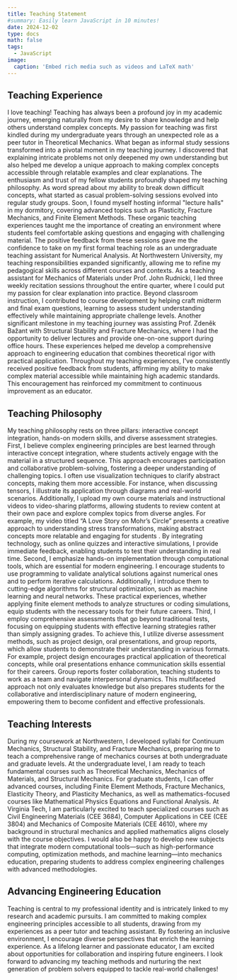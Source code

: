 ```yaml
---
title: Teaching Statement
#summary: Easily learn JavaScript in 10 minutes!
date: 2024-12-02
type: docs
math: false
tags:
  - JavaScript
image:
  caption: 'Embed rich media such as videos and LaTeX math'
---
```


## Teaching Experience

I love teaching!
Teaching has always been a profound joy in my academic journey, emerging naturally from my desire to share knowledge and help others understand complex concepts. My passion for teaching was first kindled during my undergraduate years through an unexpected role as a peer tutor in Theoretical Mechanics. What began as informal study sessions transformed into a pivotal moment in my teaching journey. I discovered that explaining intricate problems not only deepened my own understanding but also helped me develop a unique approach to making complex concepts accessible through relatable examples and clear explanations.
The enthusiasm and trust of my fellow students profoundly shaped my teaching philosophy. As word spread about my ability to break down difficult concepts, what started as casual problem-solving sessions evolved into regular study groups. Soon, I found myself hosting informal "lecture halls" in my dormitory, covering advanced topics such as Plasticity, Fracture Mechanics, and Finite Element Methods. These organic teaching experiences taught me the importance of creating an environment where students feel comfortable asking questions and engaging with challenging material. The positive feedback from these sessions gave me the confidence to take on my first formal teaching role as an undergraduate teaching assistant for Numerical Analysis.
At Northwestern University, my teaching responsibilities expanded significantly, allowing me to refine my pedagogical skills across different courses and contexts. As a teaching assistant for Mechanics of Materials under Prof. John Rudnicki, I led three weekly recitation sessions throughout the entire quarter, where I could put my passion for clear explanation into practice. Beyond classroom instruction, I contributed to course development by helping craft midterm and final exam questions, learning to assess student understanding effectively while maintaining appropriate challenge levels. Another significant milestone in my teaching journey was assisting Prof. Zdeněk Bažant with Structural Stability and Fracture Mechanics, where I had the opportunity to deliver lectures and provide one-on-one support during office hours. These experiences helped me develop a comprehensive approach to engineering education that combines theoretical rigor with practical application.
Throughout my teaching experiences, I've consistently received positive feedback from students, affirming my ability to make complex material accessible while maintaining high academic standards. This encouragement has reinforced my commitment to continuous improvement as an educator.

## Teaching Philosophy
My teaching philosophy rests on three pillars: interactive concept integration, hands-on modern skills, and diverse assessment strategies.
First, I believe complex engineering principles are best learned through interactive concept integration, where students actively engage with the material in a structured sequence. This approach encourages participation and collaborative problem-solving, fostering a deeper understanding of challenging topics. I often use visualization techniques to clarify abstract concepts, making them more accessible. For instance, when discussing tensors, I illustrate its application through diagrams and real-world scenarios. Additionally, I upload my own course materials and instructional videos to video-sharing platforms, allowing students to review content at their own pace and explore complex topics from diverse angles. For example, my video titled “A Love Story on Mohr’s Circle” presents a creative approach to understanding stress transformations, making abstract concepts more relatable and engaging for students . By integrating technology, such as online quizzes and interactive simulations, I provide immediate feedback, enabling students to test their understanding in real time.
Second, I emphasize hands-on implementation through computational tools, which are essential for modern engineering. I encourage students to use programming to validate analytical solutions against numerical ones and to perform iterative calculations. Additionally, I introduce them to cutting-edge algorithms for structural optimization, such as machine learning and neural networks. These practical experiences, whether applying finite element methods to analyze structures or coding simulations, equip students with the necessary tools for their future careers.
Third, I employ comprehensive assessments that go beyond traditional tests, focusing on equipping students with effective learning strategies rather than simply assigning grades. To achieve this, I utilize diverse assessment methods, such as project design, oral presentations, and group reports, which allow students to demonstrate their understanding in various formats. For example, project design encourages practical application of theoretical concepts, while oral presentations enhance communication skills essential for their careers. Group reports foster collaboration, teaching students to work as a team and navigate interpersonal dynamics. This multifaceted approach not only evaluates knowledge but also prepares students for the collaborative and interdisciplinary nature of modern engineering, empowering them to become confident and effective professionals.
## Teaching Interests
During my coursework at Northwestern, I developed syllabi for Continuum Mechanics, Structural Stability, and Fracture Mechanics, preparing me to teach a comprehensive range of mechanics courses at both undergraduate and graduate levels. At the undergraduate level, I am ready to teach fundamental courses such as Theoretical Mechanics, Mechanics of Materials, and Structural Mechanics. For graduate students, I can offer advanced courses, including Finite Element Methods, Fracture Mechanics, Elasticity Theory, and Plasticity Mechanics, as well as mathematics-focused courses like Mathematical Physics Equations and Functional Analysis.
At Virginia Tech, I am particularly excited to teach specialized courses such as Civil Engineering Materials (CEE 3684), Computer Applications in CEE (CEE 3804) and Mechanics of Composite Materials (CEE 4610), where my background in structural mechanics and applied mathematics aligns closely with the course objectives. I would also be happy to develop new subjects that integrate modern computational tools—such as high-performance computing, optimization methods, and machine learning—into mechanics education, preparing students to address complex engineering challenges with advanced methodologies.
## Advancing Engineering Education
Teaching is central to my professional identity and is intricately linked to my research and academic pursuits. I am committed to making complex engineering principles accessible to all students, drawing from my experiences as a peer tutor and teaching assistant. By fostering an inclusive environment, I encourage diverse perspectives that enrich the learning experience.
As a lifelong learner and passionate educator, I am excited about opportunities for collaboration and inspiring future engineers. I look forward to advancing my teaching methods and nurturing the next generation of problem solvers equipped to tackle real-world challenges!